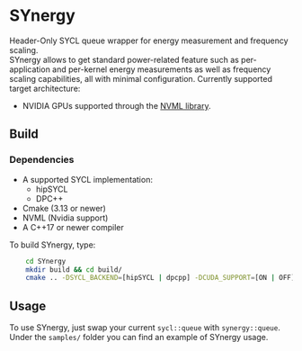 # SYnergy
Header-Only SYCL queue wrapper for energy measurement and frequency scaling.  
SYnergy allows to get standard power-related feature such as per-application and per-kernel energy measurements as well as frequency scaling capabilities, all with minimal configuration. 
Currently supported target architecture: 
- NVIDIA GPUs supported through the [NVML library](https://developer.nvidia.com/nvidia-management-library-nvml).

## Build
### Dependencies
- A supported SYCL implementation:
	- hipSYCL
	- DPC++
- Cmake (3.13 or newer)  
- NVML (Nvidia support)
- A C++17 or newer compiler

To build SYnergy, type:
```bash
	cd SYnergy
	mkdir build && cd build/
	cmake .. -DSYCL_BACKEND=[hipSYCL | dpcpp] -DCUDA_SUPPORT=[ON | OFF]
```

## Usage
To use SYnergy, just swap your current `sycl::queue` with `synergy::queue`. Under the `samples/` folder you can find an example of SYnergy usage.
